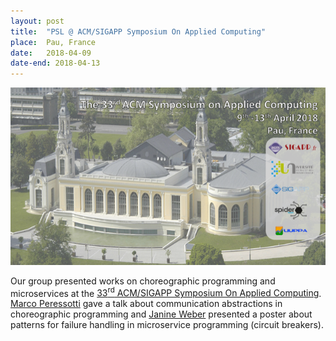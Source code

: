 ```yaml
---
layout: post
title:  "PSL @ ACM/SIGAPP Symposium On Applied Computing"
place:  Pau, France
date:   2018-04-09
date-end: 2018-04-13
---
```

<img class="img-fluid mx-auto d-block" src="/images/posts/acmsac-2018.png">

Our group presented works on choreographic programming and microservices at the [33<sup>rd</sup> ACM/SIGAPP Symposium On Applied Computing](https://www.sigapp.org/sac/sac2018/).
[Marco Peressotti](/people.html#mp) gave a talk about communication abstractions in choreographic programming and [Janine Weber](https://www.linkedin.com/in/j-webs) presented a poster about patterns for failure handling in microservice programming (circuit breakers).

<!--more-->
